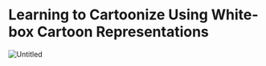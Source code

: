 # Learning to Cartoonize Using White-box Cartoon Representations


![Untitled](https://s3-us-west-2.amazonaws.com/secure.notion-static.com/334ae8f6-e967-4aab-a9f1-5277134356fc/Untitled.png)
